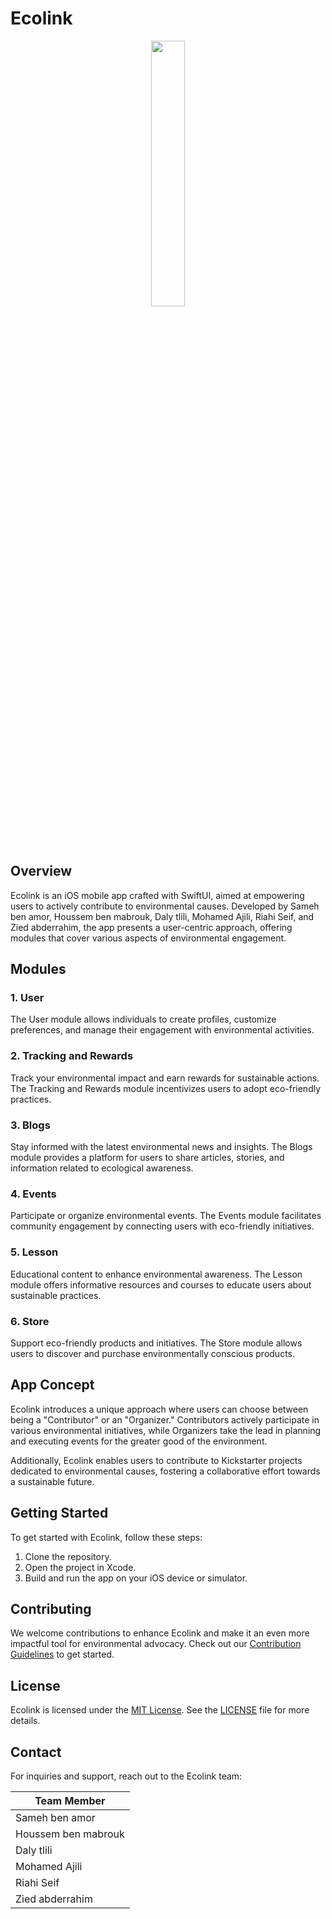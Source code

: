 # Ecolink


<p align="center" width="100%">
    <img width="33%" src="https://i.imgur.com/i0b4i9f.png">
</p>

## Overview

Ecolink is an iOS mobile app crafted with SwiftUI, aimed at empowering users to actively contribute to environmental causes. Developed by Sameh ben amor, Houssem ben mabrouk, Daly tlili, Mohamed Ajili, Riahi Seif, and Zied abderrahim, the app presents a user-centric approach, offering modules that cover various aspects of environmental engagement.

## Modules

### 1. User

The User module allows individuals to create profiles, customize preferences, and manage their engagement with environmental activities.

### 2. Tracking and Rewards

Track your environmental impact and earn rewards for sustainable actions. The Tracking and Rewards module incentivizes users to adopt eco-friendly practices.

### 3. Blogs

Stay informed with the latest environmental news and insights. The Blogs module provides a platform for users to share articles, stories, and information related to ecological awareness.

### 4. Events

Participate or organize environmental events. The Events module facilitates community engagement by connecting users with eco-friendly initiatives.

### 5. Lesson

Educational content to enhance environmental awareness. The Lesson module offers informative resources and courses to educate users about sustainable practices.

### 6. Store

Support eco-friendly products and initiatives. The Store module allows users to discover and purchase environmentally conscious products.

## App Concept

Ecolink introduces a unique approach where users can choose between being a "Contributor" or an "Organizer." Contributors actively participate in various environmental initiatives, while Organizers take the lead in planning and executing events for the greater good of the environment.

Additionally, Ecolink enables users to contribute to Kickstarter projects dedicated to environmental causes, fostering a collaborative effort towards a sustainable future.

## Getting Started

To get started with Ecolink, follow these steps:

1. Clone the repository.
2. Open the project in Xcode.
3. Build and run the app on your iOS device or simulator.

## Contributing

We welcome contributions to enhance Ecolink and make it an even more impactful tool for environmental advocacy. Check out our [Contribution Guidelines](CONTRIBUTING.md) to get started.

## License

Ecolink is licensed under the [MIT License](LICENSE). See the [LICENSE](LICENSE) file for more details.

## Contact

For inquiries and support, reach out to the Ecolink team:

| Team Member          |
|----------------------|
| Sameh ben amor       |
| Houssem ben mabrouk  |
| Daly tlili           |
| Mohamed Ajili        |
| Riahi Seif           |
| Zied abderrahim      |
